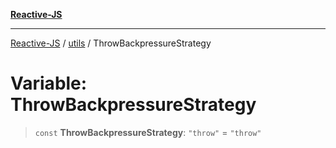 [**Reactive-JS**](../../README.md)

***

[Reactive-JS](../../README.md) / [utils](../README.md) / ThrowBackpressureStrategy

# Variable: ThrowBackpressureStrategy

> `const` **ThrowBackpressureStrategy**: `"throw"` = `"throw"`
